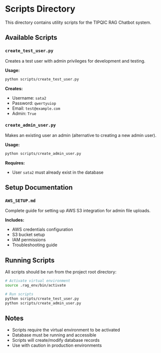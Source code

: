 # Scripts Directory

This directory contains utility scripts for the TIPQIC RAG Chatbot system.

## Available Scripts

### `create_test_user.py`
Creates a test user with admin privileges for development and testing.

**Usage:**
```bash
python scripts/create_test_user.py
```

**Creates:**
- Username: `sata2`
- Password: `qwertyuiop`
- Email: `test@example.com`
- Admin: `True`

### `create_admin_user.py`
Makes an existing user an admin (alternative to creating a new admin user).

**Usage:**
```bash
python scripts/create_admin_user.py
```

**Requires:**
- User `sata2` must already exist in the database

## Setup Documentation

### `AWS_SETUP.md`
Complete guide for setting up AWS S3 integration for admin file uploads.

**Includes:**
- AWS credentials configuration
- S3 bucket setup
- IAM permissions
- Troubleshooting guide

## Running Scripts

All scripts should be run from the project root directory:

```bash
# Activate virtual environment
source .rag_env/bin/activate

# Run scripts
python scripts/create_test_user.py
python scripts/create_admin_user.py
```

## Notes

- Scripts require the virtual environment to be activated
- Database must be running and accessible
- Scripts will create/modify database records
- Use with caution in production environments 